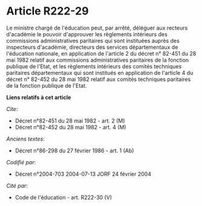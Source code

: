 # Article R222-29

Le ministre chargé de l'éducation peut, par arrêté, déléguer aux recteurs d'académie le pouvoir d'approuver les règlements
intérieurs des commissions administratives paritaires qui sont instituées auprès des inspecteurs d'académie, directeurs des
services départementaux de l'éducation nationale, en application de l'article 2 du décret n° 82-451 du 28 mai 1982 relatif
aux commissions administratives paritaires de la fonction publique de l'Etat, et les règlements intérieurs des comités
techniques paritaires départementaux qui sont institués en application de l'article 4 du décret n° 82-452 du 28 mai 1982
relatif aux comités techniques paritaires de la fonction publique de l'Etat.

**Liens relatifs à cet article**

_Cite_:

  - Décret n°82-451 du 28 mai 1982 - art. 2 (M)
  - Décret n°82-452 du 28 mai 1982 - art. 4 (M)

_Anciens textes_:

  - Décret n°86-298 du 27 février 1986 - art. 1 (Ab)

_Codifié par_:

  - Décret n°2004-703 2004-07-13 JORF 24 février 2004

_Cité par_:

  - Code de l'éducation - art. R222-30 (V)
